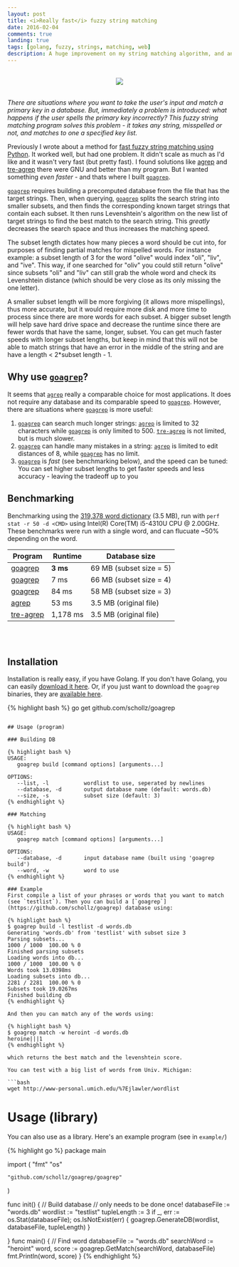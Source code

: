 ```yaml
---
layout: post
title: <i>Really fast</i> fuzzy string matching
date: 2016-02-04
comments: true
landing: true
tags: [golang, fuzzy, strings, matching, web]
description: A huge improvement on my string matching algorithm, and an improvement over the GNU tools.
---
```



<br>
<center>
<div class="row">
<div class="col-md-1"></div>
<div class="col-md-10"><img src="http://ecx.images-amazon.com/images/I/417W-2NwzpL._SX355_.jpg"></img></div>
<div class="col-md-1"></div>
</div>
</center>
<br>    

_There are situations where you want to take the user's input and match a primary key in a database. But, immediately a problem is introduced: what happens if the user spells the primary key incorrectly? This fuzzy string matching program solves this problem - it takes any string, misspelled or not, and matches to one a specified key list._

Previously I wrote about a method for [fast fuzzy string matching using Python](http://rpiai.com/faster-string-matching/). It worked well, but had one problem. It didn't scale as much as I'd like and it wasn't very fast (but pretty fast). I found solutions like [agrep](https://github.com/Wikinaut/agrep) and [tre-agrep](http://laurikari.net/tre/download/)   there were GNU and better than my program. But I wanted something *even faster* - and thats where I built [`goagrep`](https://github.com/schollz/goagrep).

[`goagrep`](https://github.com/schollz/goagrep) requires building a precomputed database from the file that has the target strings. Then, when querying, [`goagrep`](https://github.com/schollz/goagrep) splits the search string into smaller subsets, and then finds the corresponding known target strings that contain each subset. It then runs Levenshtein's algorithm on the new list of target strings to find the best match to the search string. This _greatly_ decreases the search space and thus increases the matching speed.

The subset length dictates how many pieces a word should be cut into, for purposes of finding partial matches for mispelled words. For instance example: a subset length of 3 for the word "olive" would index "oli", "liv", and "ive". This way, if one searched for "oliv" you could still return "olive" since subsets "oli" and "liv" can still grab the whole word and check its Levenshtein distance (which should be very close as its only missing the one letter).

A smaller subset length will be more forgiving (it allows more mispellings), thus more accurate, but it would require more disk and more time to process since there are more words for each subset. A bigger subset length will help save hard drive space and decrease the runtime since there are fewer words that have the same, longer, subset. You can get much faster speeds with longer subset lengths, but keep in mind that this will not be able to match strings that have an error in the middle of the string and are have a length < 2*subset length - 1.

## Why use [`goagrep`](https://github.com/schollz/goagrep)?
It seems that [`agrep`](https://github.com/Wikinaut/agrep)  really a comparable choice for most applications. It does not require any database and its comparable speed to [`goagrep`](https://github.com/schollz/goagrep). However, there are situations where [`goagrep`](https://github.com/schollz/goagrep) is more useful:

1. [`goagrep`](https://github.com/schollz/goagrep) can search much longer strings: [`agrep`](https://github.com/Wikinaut/agrep)  is limited to 32 characters while [`goagrep`](https://github.com/schollz/goagrep) is only limited to 500. [`tre-agrep`](http://laurikari.net/tre/download/)  is not limited, but is much slower.
2. [`goagrep`](https://github.com/schollz/goagrep) can handle many mistakes in a string: [`agrep`](https://github.com/Wikinaut/agrep)  is limited to edit distances of 8, while [`goagrep`](https://github.com/schollz/goagrep) has no limit.
3. [`goagrep`](https://github.com/schollz/goagrep) is *fast* (see benchmarking below), and the speed can be tuned: You can set higher subset lengths to get faster speeds and less accuracy - leaving the tradeoff up to you

## Benchmarking
Benchmarking using the [319,378 word dictionary](http://www.md5this.com/tools/wordlists.html) (3.5 MB), run with `perf stat -r 50 -d <CMD>` using Intel(R) Core(TM) i5-4310U CPU @ 2.00GHz. These benchmarks were run with a single word, and can flucuate ~50% depending on the word.

Program                                             | Runtime  | Database size
--------------------------------------------------- | -------- | -----------------------
[goagrep](https://github.com/schollz/goagrep/tree/master) | **3 ms**     | 69 MB (subset size = 5)
[goagrep](https://github.com/schollz/goagrep/tree/master) | 7 ms     | 66 MB (subset size = 4)
[goagrep](https://github.com/schollz/goagrep/tree/master) | 84 ms    | 58 MB (subset size = 3)
[agrep](https://github.com/Wikinaut/agrep)          | 53 ms    | 3.5 MB (original file)
[tre-agrep](http://laurikari.net/tre/download/)     | 1,178 ms | 3.5 MB (original file)

<br>
<br>

## Installation

Installation is really easy, if you have Golang. If you don't have Golang, you can easily [download it here](https://golang.org/dl/). Or, if you just want to download the `goagrep` binaries, they are [available here](https://github.com/schollz/goagrep/releases).


{% highlight bash %}
go get github.com/schollz/goagrep
```

## Usage (program)

### Building DB

{% highlight bash %}
USAGE:
   goagrep build [command options] [arguments...]

OPTIONS:
   --list, -l           wordlist to use, seperated by newlines
   --database, -d       output database name (default: words.db)
   --size, -s           subset size (default: 3)
{% endhighlight %}

### Matching

{% highlight bash %}
USAGE:
   goagrep match [command options] [arguments...]

OPTIONS:
   --database, -d       input database name (built using 'goagrep build')
   --word, -w           word to use
{% endhighlight %}

### Example
First compile a list of your phrases or words that you want to match (see `testlist`). Then you can build a [`goagrep`](https://github.com/schollz/goagrep) database using:

{% highlight bash %}
$ goagrep build -l testlist -d words.db
Generating 'words.db' from 'testlist' with subset size 3
Parsing subsets...
1000 / 1000  100.00 % 0
Finished parsing subsets
Loading words into db...
1000 / 1000  100.00 % 0
Words took 13.0398ms
Loading subsets into db...
2281 / 2281  100.00 % 0
Subsets took 19.0267ms
Finished building db
{% endhighlight %}

And then you can match any of the words using:

{% highlight bash %}
$ goagrep match -w heroint -d words.db
heroine|||1
{% endhighlight %}

which returns the best match and the levenshtein score.

You can test with a big list of words from Univ. Michigan:

```bash
wget http://www-personal.umich.edu/%7Ejlawler/wordlist
```

# Usage (library)

You can also use as a library. Here's an example program (see in `example/`)


{% highlight go %}
package main

import (
	"fmt"
	"os"

	"github.com/schollz/goagrep/goagrep"
)

func init() {
	// Build database
	// only needs to be done once!
	databaseFile := "words.db"
	wordlist := "testlist"
	tupleLength := 3
	if _, err := os.Stat(databaseFile); os.IsNotExist(err) {
		goagrep.GenerateDB(wordlist, databaseFile, tupleLength)
	}

}
func main() {
	// Find word
	databaseFile := "words.db"
	searchWord := "heroint"
	word, score := goagrep.GetMatch(searchWord, databaseFile)
	fmt.Println(word, score)
}
{% endhighlight %}
